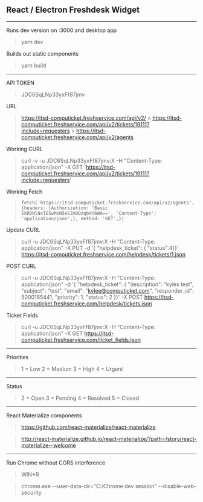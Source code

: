 ## React / Electron Freshdesk Widget

---

Runs dev version on :3000 and desktop app

> yarn dev

Builds out static components

> yarn build

---

API TOKEN

> JDC6SqLNp33yxFf87jmv

URL

> https://itsd-computicket.freshservice.com/api/v2/ > https://itsd-computicket.freshservice.com/api/v2/tickets/19111?include=requesters > https://itsd-computicket.freshservice.com/api/v2/agents

Working CURL

> curl -v -u JDC6SqLNp33yxFf87jmv:X -H "Content-Type: application/json" -X GET 'https://itsd-computicket.freshservice.com/api/v2/tickets/19111?include=requesters'

Working Fetch

> `fetch('https://itsd-computicket.freshservice.com/api/v2/agents', {headers: {Authorization: 'Basic SkRDNlNxTE5wMzN5eEZmODdqbXY6WA==', 'Content-Type': 'application/json',}, method: 'GET',})`

Update CURL

> curl -u JDC6SqLNp33yxFf87jmv:X -H "Content-Type: application/json" -X PUT -d '{ "helpdesk_ticket": { "status":4}}' https://itsd-computicket.freshservice.com/helpdesk/tickets/1.json

POST CURL

> curl -u JDC6SqLNp33yxFf87jmv:X -H "Content-Type: application/json" -d '{ "helpdesk_ticket": { "description": "kyles test", "subject": "test", "email": "kylee@computicket.com", "responder_id": 5000165441, "priority": 1, "status": 2 }}' -X POST https://itsd-computicket.freshservice.com/helpdesk/tickets.json

Ticket Fields

> curl -u JDC6SqLNp33yxFf87jmv:X -H "Content-Type: application/json" -X GET https://itsd-computicket.freshservice.com/ticket_fields.json

---

Priorities

> 1 = Low
> 2 = Medium
> 3 = High
> 4 = Urgent

---

Status

> 2 = Open
> 3 = Pending
> 4 = Resolved
> 5 = Closed

---

React Materialize components

> https://github.com/react-materialize/react-materialize

> http://react-materialize.github.io/react-materialize/?path=/story/react-materialize--welcome

---

Run Chrome without CORS interference

> WIN+R

> chrome.exe --user-data-dir="C:/Chrome dev session" --disable-web-security

